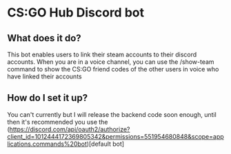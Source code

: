# CS:GO Hub Discord bot

## What does it do?
This bot enables users to link their steam accounts to their discord accounts.
When you are in a voice channel, you can use the /show-team command to show the CS:GO friend codes of the other users in voice who have linked their accounts

## How do I set it up?
You can't currently but I will release the backend code soon enough, until then it's recommended you use the (https://discord.com/api/oauth2/authorize?client_id=1012444172369805342&permissions=551954680848&scope=applications.commands%20bot)[default bot]